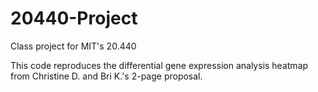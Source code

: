 # 20440-Project
Class project for MIT's 20.440


This code reproduces the differential gene expression analysis heatmap from 
Christine D. and Bri K.'s 2-page proposal.